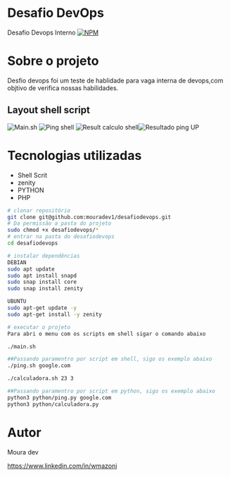 # Desafio DevOps
Desafio Devops Interno
[![NPM](https://img.shields.io/npm/l/react)](https://github.com/mouradev1/desafiodevops/blob/main/LICENSE)

# Sobre o projeto 

Desfio devops foi um teste de hablidade para vaga interna de devops,com objtivo de verifica nossas habilidades.

## Layout shell script
![Main.sh](https://mouradev.net/img/main.png) ![Ping shell](https://mouradev.net/img/pingshell.png)
![Result calculo shell](https://mouradev.net/img/resultcalculo.png)![Resultado ping UP](https://mouradev.net/img/resultup.png)


# Tecnologias utilizadas
- Shell Scrit
- zenity
- PYTHON
- PHP


```bash
# clonar repositório
git clone git@github.com:mouradev1/desafiodevops.git
# Da permissão a pasta do projeto
sudo chmod +x desafiodevops/*
# entrar na pasta do desafiodevops
cd desafiodevops

# instalar dependências
DEBIAN
sudo apt update
sudo apt install snapd
sudo snap install core
sudo snap install zenity

UBUNTU 
sudo apt-get update -y
sudo apt-get install -y zenity

# executar o projeto
Para abri o menu com os scripts em shell sigar o comando abaixo

./main.sh

##Passando paramentro por script em shell, sigo os exemplo abaixo 
./ping.sh google.com

./calculadora.sh 23 3

##Passando paramentro por script em python, sigo os exemplo abaixo 
python3 python/ping.py google.com
python3 python/calculadora.py


```

# Autor

Moura dev

https://www.linkedin.com/in/wmazoni
